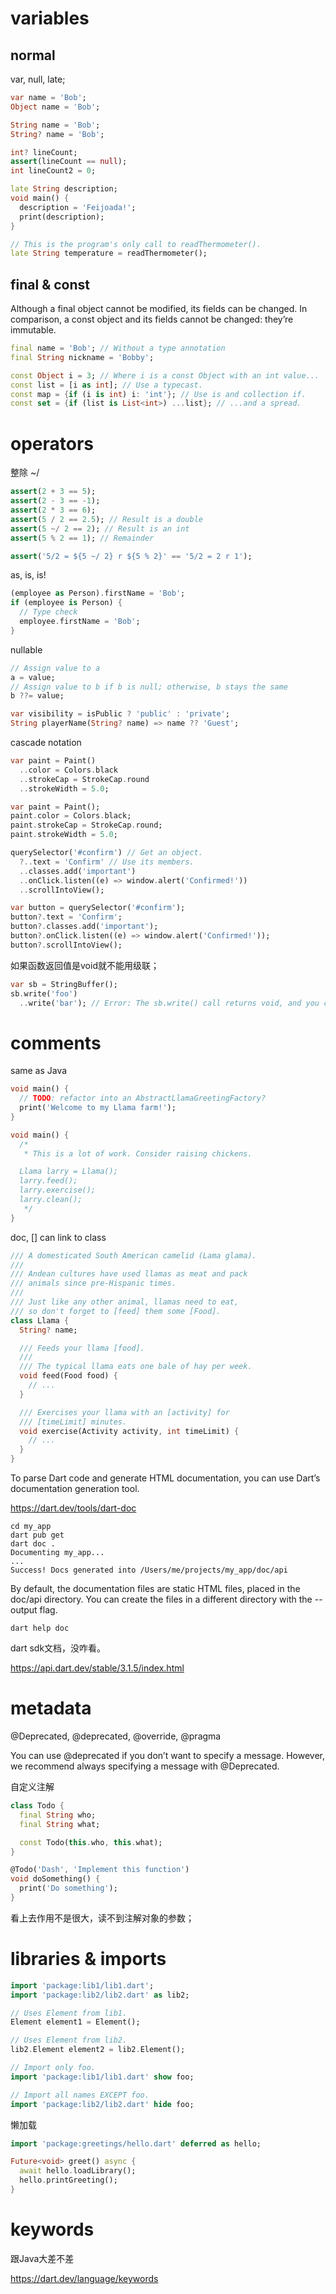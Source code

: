 # variables

## normal

var, null, late;

```dart
var name = 'Bob';
Object name = 'Bob';

String name = 'Bob';
String? name = 'Bob';

int? lineCount;
assert(lineCount == null);
int lineCount2 = 0;

late String description;
void main() {
  description = 'Feijoada!';
  print(description);
}

// This is the program's only call to readThermometer().
late String temperature = readThermometer();
```

## final & const

Although a final object cannot be modified, its fields can be changed. In comparison, a const object and its fields cannot be changed: they’re immutable.

```dart
final name = 'Bob'; // Without a type annotation
final String nickname = 'Bobby';

const Object i = 3; // Where i is a const Object with an int value...
const list = [i as int]; // Use a typecast.
const map = {if (i is int) i: 'int'}; // Use is and collection if.
const set = {if (list is List<int>) ...list}; // ...and a spread.
```

# operators

整除 ~/

```dart
assert(2 + 3 == 5);
assert(2 - 3 == -1);
assert(2 * 3 == 6);
assert(5 / 2 == 2.5); // Result is a double
assert(5 ~/ 2 == 2); // Result is an int
assert(5 % 2 == 1); // Remainder

assert('5/2 = ${5 ~/ 2} r ${5 % 2}' == '5/2 = 2 r 1');
```

as, is, is!

```dart
(employee as Person).firstName = 'Bob';
if (employee is Person) {
  // Type check
  employee.firstName = 'Bob';
}
```

nullable

```dart
// Assign value to a
a = value;
// Assign value to b if b is null; otherwise, b stays the same
b ??= value;

var visibility = isPublic ? 'public' : 'private';
String playerName(String? name) => name ?? 'Guest';
```

cascade notation

```dart
var paint = Paint()
  ..color = Colors.black
  ..strokeCap = StrokeCap.round
  ..strokeWidth = 5.0;

var paint = Paint();
paint.color = Colors.black;
paint.strokeCap = StrokeCap.round;
paint.strokeWidth = 5.0;

querySelector('#confirm') // Get an object.
  ?..text = 'Confirm' // Use its members.
  ..classes.add('important')
  ..onClick.listen((e) => window.alert('Confirmed!'))
  ..scrollIntoView();

var button = querySelector('#confirm');
button?.text = 'Confirm';
button?.classes.add('important');
button?.onClick.listen((e) => window.alert('Confirmed!'));
button?.scrollIntoView(); 
```

如果函数返回值是void就不能用级联；

```dart
var sb = StringBuffer();
sb.write('foo')
  ..write('bar'); // Error: The sb.write() call returns void, and you can’t construct a cascade on void.
```

# comments

same as Java

```dart
void main() {
  // TODO: refactor into an AbstractLlamaGreetingFactory?
  print('Welcome to my Llama farm!');
}

void main() {
  /*
   * This is a lot of work. Consider raising chickens.

  Llama larry = Llama();
  larry.feed();
  larry.exercise();
  larry.clean();
   */
}
```

doc, [] can link to class

```dart
/// A domesticated South American camelid (Lama glama).
///
/// Andean cultures have used llamas as meat and pack
/// animals since pre-Hispanic times.
///
/// Just like any other animal, llamas need to eat,
/// so don't forget to [feed] them some [Food].
class Llama {
  String? name;

  /// Feeds your llama [food].
  ///
  /// The typical llama eats one bale of hay per week.
  void feed(Food food) {
    // ...
  }

  /// Exercises your llama with an [activity] for
  /// [timeLimit] minutes.
  void exercise(Activity activity, int timeLimit) {
    // ...
  }
}
```

To parse Dart code and generate HTML documentation, you can use Dart’s documentation generation tool. 

https://dart.dev/tools/dart-doc

```shell
cd my_app
dart pub get
dart doc .
Documenting my_app...
...
Success! Docs generated into /Users/me/projects/my_app/doc/api
```

By default, the documentation files are static HTML files, placed in the doc/api directory. You can create the files in a different directory with the --output flag.

```shell
dart help doc
```

dart sdk文档，没咋看。

https://api.dart.dev/stable/3.1.5/index.html

# metadata

@Deprecated, @deprecated, @override, @pragma

You can use @deprecated if you don’t want to specify a message. However, we recommend always specifying a message with @Deprecated.

自定义注解

```dart
class Todo {
  final String who;
  final String what;

  const Todo(this.who, this.what);
}

@Todo('Dash', 'Implement this function')
void doSomething() {
  print('Do something');
}
```

看上去作用不是很大，读不到注解对象的参数；

# libraries & imports

```dart
import 'package:lib1/lib1.dart';
import 'package:lib2/lib2.dart' as lib2;

// Uses Element from lib1.
Element element1 = Element();

// Uses Element from lib2.
lib2.Element element2 = lib2.Element();

// Import only foo.
import 'package:lib1/lib1.dart' show foo;

// Import all names EXCEPT foo.
import 'package:lib2/lib2.dart' hide foo;
```

懒加载

```dart
import 'package:greetings/hello.dart' deferred as hello;

Future<void> greet() async {
  await hello.loadLibrary();
  hello.printGreeting();
}
```

# keywords

跟Java大差不差

https://dart.dev/language/keywords

